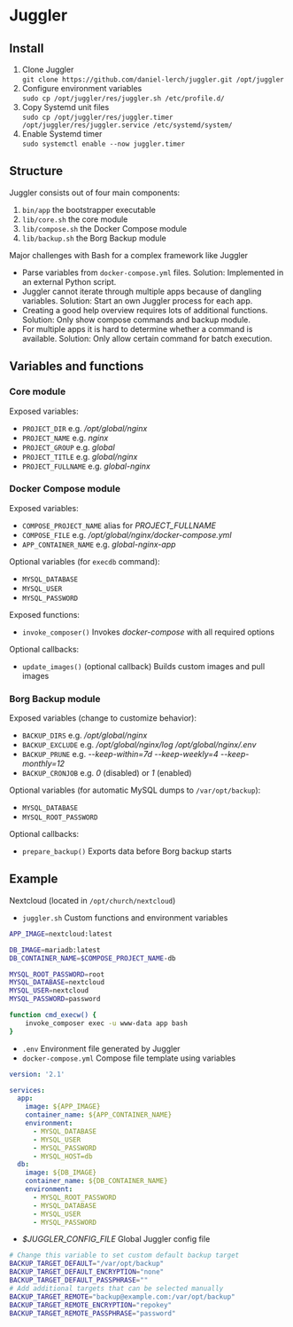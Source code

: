 # Juggler

## Install
1. Clone Juggler  
`git clone https://github.com/daniel-lerch/juggler.git /opt/juggler`
2. Configure environment variables  
`sudo cp /opt/juggler/res/juggler.sh /etc/profile.d/`
3. Copy Systemd unit files  
`sudo cp /opt/juggler/res/juggler.timer /opt/juggler/res/juggler.service /etc/systemd/system/`
4. Enable Systemd timer  
`sudo systemctl enable --now juggler.timer`

## Structure
Juggler consists out of four main components:
1. `bin/app` the bootstrapper executable
2. `lib/core.sh` the core module
3. `lib/compose.sh` the Docker Compose module
4. `lib/backup.sh` the Borg Backup module

Major challenges with Bash for a complex framework like Juggler
- Parse variables from `docker-compose.yml` files. Solution: Implemented in an external Python script.
- Juggler cannot iterate through multiple apps because of dangling variables. Solution: Start an own Juggler process for each app.
- Creating a good help overview requires lots of additional functions. Solution: Only show compose commands and backup module.
- For multiple apps it is hard to determine whether a command is available. Solution: Only allow certain command for batch execution.

## Variables and functions

### Core module
Exposed variables:
- `PROJECT_DIR` e.g. _/opt/global/nginx_
- `PROJECT_NAME` e.g. _nginx_
- `PROJECT_GROUP` e.g. _global_
- `PROJECT_TITLE` e.g. _global/nginx_
- `PROJECT_FULLNAME` e.g. _global-nginx_

### Docker Compose module
Exposed variables:
- `COMPOSE_PROJECT_NAME` alias for _PROJECT\_FULLNAME_
- `COMPOSE_FILE` e.g. _/opt/global/nginx/docker-compose.yml_
- `APP_CONTAINER_NAME` e.g. _global-nginx-app_

Optional variables (for `execdb` command):
- `MYSQL_DATABASE`
- `MYSQL_USER`
- `MYSQL_PASSWORD`

Exposed functions:
- `invoke_composer()` Invokes _docker-compose_ with all required options

Optional callbacks:
- `update_images()` (optional callback) Builds custom images and pull images

### Borg Backup module
Exposed variables (change to customize behavior):
- `BACKUP_DIRS` e.g. _/opt/global/nginx_
- `BACKUP_EXCLUDE` e.g. _/opt/global/nginx/log /opt/global/nginx/.env_
- `BACKUP_PRUNE` e.g. _--keep-within=7d --keep-weekly=4 --keep-monthly=12_
- `BACKUP_CRONJOB` e.g. _0_ (disabled) or _1_ (enabled)

Optional variables (for automatic MySQL dumps to `/var/opt/backup`):
- `MYSQL_DATABASE`
- `MYSQL_ROOT_PASSWORD`

Optional callbacks:
- `prepare_backup()` Exports data before Borg backup starts

## Example
Nextcloud (located in `/opt/church/nextcloud`)

- `juggler.sh` Custom functions and environment variables
```bash
APP_IMAGE=nextcloud:latest

DB_IMAGE=mariadb:latest
DB_CONTAINER_NAME=$COMPOSE_PROJECT_NAME-db

MYSQL_ROOT_PASSWORD=root
MYSQL_DATABASE=nextcloud
MYSQL_USER=nextcloud
MYSQL_PASSWORD=password

function cmd_execw() {
    invoke_composer exec -u www-data app bash
}
```
- `.env` Environment file generated by Juggler
- `docker-compose.yml` Compose file template using variables
```yaml
version: '2.1'

services:
  app:
    image: ${APP_IMAGE}
    container_name: ${APP_CONTAINER_NAME}
    environment:
      - MYSQL_DATABASE
      - MYSQL_USER
      - MYSQL_PASSWORD
      - MYSQL_HOST=db
  db:
    image: ${DB_IMAGE}
    container_name: ${DB_CONTAINER_NAME}
    environment:
      - MYSQL_ROOT_PASSWORD
      - MYSQL_DATABASE
      - MYSQL_USER
      - MYSQL_PASSWORD
```
- _$JUGGLER\_CONFIG\_FILE_ Global Juggler config file
```bash
# Change this variable to set custom default backup target
BACKUP_TARGET_DEFAULT="/var/opt/backup"
BACKUP_TARGET_DEFAULT_ENCRYPTION="none"
BACKUP_TARGET_DEFAULT_PASSPHRASE=""
# Add additional targets that can be selected manually
BACKUP_TARGET_REMOTE="backup@example.com:/var/opt/backup"
BACKUP_TARGET_REMOTE_ENCRYPTION="repokey"
BACKUP_TARGET_REMOTE_PASSPHRASE="password"
```
